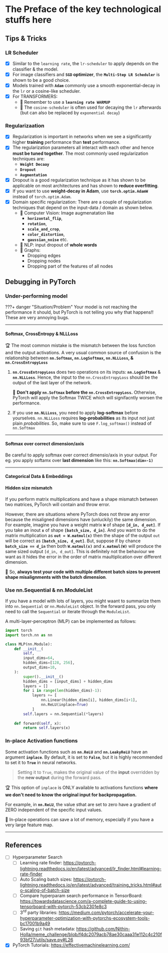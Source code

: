 <!--
---
hide:
    - toc        # Hide table of contents
    - navigation # Hide navigation 
---
-->

# The Preface of the key technological stuffs here

## Tips & Tricks

### LR Scheduler
- [x] Similar to the `learning rate`, the `lr-scheduler` to apply depends on the 
    classifier & the model.
- [x] For image classifiers and **`SGD` optimizer**, the **`Multi-Step LR Scheduler`**
    is shown to be a good choice.
- [x] Models trained with **`Adam`** commonly use a smooth exponential-decay 
    in the `lr` or a cosine-like scheduler.
- [x] For TRANSFORMERS:
    - :rotating_light: Remember to use a **`learning rate WARMUP`**
    - :rotating_light: The `cosine-scheduler` is often used for decaying the `lr` 
        afterwards (but can also be replaced by `exponential decay`)

### Regularizaation
- [x] Regularization is important in networks when we see a significantly higher 
    **training** performance than **test** performance.
- [x] The regularization parameters all interact with each other and hence 
    **must be tuned together**. The most commonly used regularization techniques are:
    - **`Weight Decaay`**
    - **`Dropout`**
    - **`Augmentation`**
- [x] Dropout is a good regularization technique as it has shown to be
    applicable on most architectures and has shown to **reduce overfitting**.
- [x] If you want to use **weight-decay in Adam**, use **`torch.optim.AdamW`** instead of `torch.optim.Adam`.
- [x] Domain specific regularization: There are a couple of regularization techniques that 
    depend on the input-data / domain as shown below.
    - :rotating_light: Computer Vision: Image augmenatation like 
        - **`horizontal_flip`**, 
        - **`rotation`**, 
        - **`scale_and_crop`**, 
        - **`color_distortion`**, 
        - **`gaussian_noise`** etc.
    - :rotating_light: NLP: input dropout of **whole words**
    - :rotating_light: Graphs: 
        - Dropping edges
        - Dropping nodes
        - Dropping part of the features of all nodes

## Debugging in PyTorch

### Under-performing model

???+ danger "Situation/Problem"
    Your model is not reaching the performance it should, 
    but PyTorch is not telling you why that happens!! These are very annoying bugs.

------------------------------------------------------------------------------

#### Softmax, CrossEntropy & NLLLoss

:trophy: The most common mistake is the mismatch between the loss function
and the output activations. A very usual common source of confusion is the relationship 
between **`nn.Softmax`, `nn.LogSoftmax`, `nn.NLLLoss`, & `nn.CrossEntropyLoss`**

1. **`nn.CrossEntropyLoss`** does two operations on its inputs: **`nn.LogSoftmax`** & **`nn.NLLLoss`**.
Hence, the input to the `nn.CrossEntropyLoss` should be the output of the last layer of the network.

    :rotating_light: **Don't apply `nn.Softmax` before the `nn.CrossEntropyLoss`.** 
    Otherwise, PyTorch will apply the Softmax TWICE which will signifacntly worsen the performance.

2. If you use **`nn.NLLLoss`**, you need to apply **log-softmax** before yourselves.
`nn.NLLLoss` requires **log-probabilities** as its input not just plain *probabilities*. 
So, make sure to use `F.log_softmax()` instead of `nn.Softmax`

------------------------------------------------------------------------------

#### Softmax over correct dimension/axis

Be careful to apply softmax over correct dimensio/axis in your output.
For eg. you apply softamx over **last dimension** like this: **`nn.Softmax(dim=-1)`**

------------------------------------------------------------------------------

#### Categorical Data & Embeddings


#### Hidden size mismatch

If you perform matrix multiplications and have a shape mismatch between two matrices,
PyTorch will contain and throw error. 

However, there are situations where PyTorch does not throw any error because the misaligned
dimensions have (unluckily) the same dimension. For example, imagine you have a weight matrix
**`W`** of shape **`[d_in, d_out]`**. If you take an inout **`x`** of shape **`[batch_size, d_in]`**.
And you want to do the matrix multiplication as **`out = W.matmul(x)`** then the shape of the output `out` 
will be correct as **`[batch_size, d_out]`**. But, suppose if by chance **`batch_size == d_in`**
then both **`W.matmul(x)`** and **`x.matmul(W)`** will produce the same sized output `[d_in, d_out]`.
This is definitely not the behaviour we want as it hides the error in the order of 
matrix maultiplication over different dimension.

:rotating_light: So, **always test your code with multiple different batch sizes to prevent
shape misalignments with the batch dimension**.


### Use nn.Sequential & nn.ModuleList

If you have a model with lots of layers, you might waant to summarize them into 
`nn.Sequential` or `nn.ModuleList` object. In the forward pass, you only need to call the 
`Sequential` or iterate through the `ModuleList`.

A multi-layer-perceptron (MLP) can be implemented as follows:

```python
import torch
import torch.nn as nn

class MLP(nn.Module):
    def __init__(
        self,
        input_dims=64,
        hidden_dims=[128, 256],
        output_dims=10,
    ):
        super().__init__()
        hidden_dims = [input_dims] + hidden_dims
        layers = []
        for i in range(len(hidden_dims)-1):
            layers += [
                nn.Linear(hidden_dims[i], hidden_dims[i+1],
                nn.ReLU(inplace=True)
            ]
        self.layers = nn.Sequential(*layers)
    
    def forward(self, x):
        return self.layers(x)
```

### In-place Activation functions

Some activation functions such as **`nn.ReLU`** and **`nn.LeakyReLU`** have an argument **`inplace`**.
By default, it is set to **`False`**, but it is highly recommended to set it to **`True`** in neural networks.

> Setting it to `True`, makes the original value of the **input** overridden by the **new output** during the
> forward pass.

:trophy: This option of `inplace` is ONLY available to activations functions
**where we don't need to know the original input for backpropagation.**

For example, in **`nn.ReLU`**, the value sthat are set to zero have a gradient of ZERO independent
of the specific input values.

:rotating_light: In-place operations can save a lot of memory, especially if you have a very large feature map.






------------------------------------------------------------------------------


## References
- [ ] Hyperparameter Search
    - [ ] Learning rate finder: 
        https://pytorch-lightning.readthedocs.io/en/latest/advanced/lr_finder.html#learning-rate-finder
    - [ ] Auto Scaling batch sizes: 
        https://pytorch-lightning.readthedocs.io/en/latest/advanced/training_tricks.html#auto-scaling-of-batch-size
    - [ ] Compare hyperparam search performance in TensorBoard: 
        https://towardsdatascience.com/a-complete-guide-to-using-tensorboard-with-pytorch-53cb2301e8c3
    - [ ] $3^{rd}$ party libraries: 
        https://medium.com/pytorch/accelerate-your-hyperparameter-optimization-with-pytorchs-ecosystem-tools-bc17001b9a49
    - [ ] Saving `git` hash metadata: 
        https://github.com/Nithin-Holla/meme_challenge/blob/f4dc2079acb78ae30caaa31e112c4c210f93bf27/utils/save.py#L26

- [x] PyTorch Tutorials: https://effectivemachinelearning.com/
